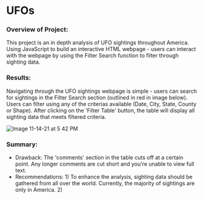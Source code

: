 # UFOs

### Overview of Project: 
This project is an in depth analysis of UFO sightings throughout America. Using JavaScript to build an interactive HTML webpage - users can interact with the webpage by using the Filter Search function to filter through sighting data. 

### Results: 
Navigating through the UFO sightings webpage is simple - users can search for sightings in the Filter Search section (outlined in red in image below). Users can filter using any of the criterias available (Date, City, State, County or Shape). After clicking on the 'Filter Table' button, the table will display all sighting data that meets filtered criteria. 

![Image 11-14-21 at 5 42 PM](https://user-images.githubusercontent.com/89141436/141701667-692b55c5-1d45-42ec-a70b-8a501daee482.jpg)


### Summary: 
- Drawback: The 'comments' section in the table cuts off at a certain point. Any longer comments are cut short and you're unable to view full text. 
- Recommendations: 1) To enhance the analysis, sighting data should be gathered from all over the world. Currently, the majority of sightings are only in America. 2)  
